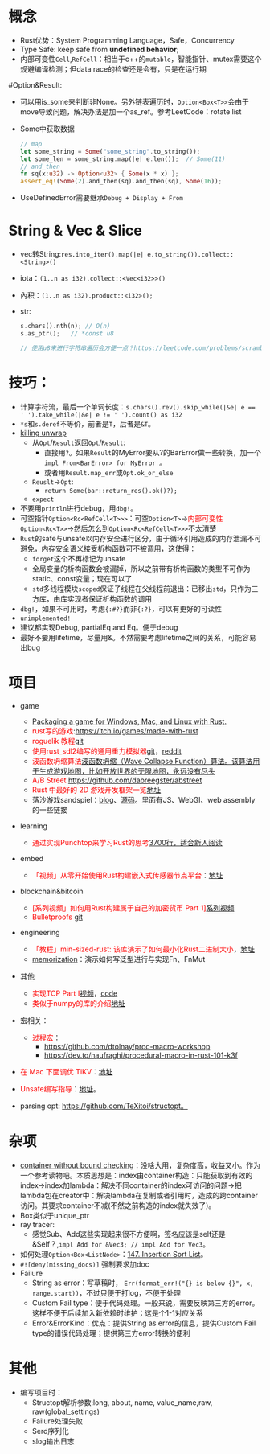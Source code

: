 # 概念

* Rust优势：System Programming Language，Safe，Concurrency
* Type Safe: keep safe from **undefined behavior**;
* 内部可变性`Cell`,`RefCell`：相当于c++的`mutable`，智能指针、mutex需要这个规避编译检测；但data race的检查还是会有，只是在运行期



#Option&Result:

* 可以用is_some来判断非None。另外链表遍历时，`Option<Box<T>>`会由于move导致问题，解决办法是加一个as_ref。参考LeetCode：rotate list

* Some中获取数据

  ~~~rust
  // map
  let some_string = Some("some_string".to_string());
  let some_len = some_string.map(|e| e.len());	// Some(11)
  // and_then
  fn sq(x:u32) -> Option<u32> { Some(x * x) };
  assert_eq!(Some(2).and_then(sq).and_then(sq), Some(16));
  ~~~

* UseDefinedError需要继承`Debug + Display + From`



# String & Vec & Slice

* vec转String:`res.into_iter().map(|e| e.to_string()).collect::<String>()`

* iota：`(1..n as i32).collect::<Vec<i32>>()`

* 內积：`(1..n as i32).product::<i32>();`

* str: 

  ```rust
  s.chars().nth(n);	// O(n)
  s.as_ptr();	// *const u8
  
  // 使用u8来进行字符串遍历会方便一点？https://leetcode.com/problems/scramble-string/submissions/
  ```

  



# 技巧：

* 计算字符流，最后一个单词长度：`s.chars().rev().skip_while(|&e| e == ' ').take_while(|&e| e != ' ').count() as i32`
* `*s`和`s.deref`不等价，前者是`T`，后者是`&T`。
* [killing unwrap](https://dmerej.info/blog/post/killing-unwrap/)
  * 从`Opt`/`Result`返回`Opt`/`Result`:
    * 直接用`?`。如果`Result`的MyError要从?的BarError做一些转换，加一个`impl From<BarError> for MyError `。
    * 或者用`Result.map_err`或`Opt.ok_or_else`
  * `Reuslt`->`Opt`:
    * `return Some(bar::return_res().ok()?);`
  * `expect`
* 不要用`println`进行debug，用`dbg!`。
* 可空指针`Option<Rc<RefCell<T>>>`：可空`Option<T>`-><font color=red>内部可变性</font>`Option<Rc<T>>`->然后怎么到`Option<Rc<RefCell<T>>>`不太清楚
* `Rust`的safe与unsafe以内存安全进行区分，由于循环引用造成的内存泄漏不可避免，内存安全语义接受析构函数可不被调用，这使得：
  * `forget`这个不再标记为unsafe
  * 全局变量的析构函数会被漏掉，所以之前带有析构函数的类型不可作为static、const变量；现在可以了
  * `std`多线程模块`scoped`保证子线程在父线程前退出：已移出`std`，只作为三方库，由库实现者保证析构函数的调用
* `dbg!`，如果不可用时，考虑`{:#?}`而非`{:?}`，可以有更好的可读性
* `unimplemented!`
* 建议都实现Debug, partialEq and Eq。便于debug
* 最好不要用lifetime，尽量用&。不然需要考虑lifetime之间的关系，可能容易出bug



# 项目

* game

  * [Packaging a game for Windows, Mac, and Linux with Rust.](https://agmprojects.com/blog/packaging-a-game-for-windows-mac-and-linux-with-rust)
  * <font color=red> rust写的游戏</font>:https://itch.io/games/made-with-rust
  * <font color=red>roguelik 教程</font>[git](https://aimlesslygoingforward.com/blog/2019/02/09/writing-a-rust-roguelike-for-the-desktop-and-the-web/)
  * <font color=red>使用rust_sdl2编写的通用重力模拟器</font>[git](https://github.com/bcamp1/Gravisim)，[reddit](https://www.reddit.com/r/rust/comments/atdkeg/ive_been_making_a_gravity_simulator_using/)
  * <font color=red>波函数坍缩算法</font>[波函数坍缩（Wave Collapse Function）算法。该算法用于生成游戏地图，比如开放世界的无限地图，永远没有尽头](https://gridbugs.org/wave-function-collapse/)
  * <font color=red>A/B Street</font> https://github.com/dabreegster/abstreet
  * <font color=red>Rust 中最好的 2D 游戏开发框架一览</font>[地址](https://wiki.alopex.li/AGuideToRustGameFrameworks2019)
  * 落沙游戏sandspiel：[blog](https://maxbittker.com/making-sandspiel)、[源码](https://github.com/MaxBittker/sandspiel)。里面有JS、WebGl、web assembly的一些链接
* learning

  * <font color=red>通过实现Punchtop来学习Rust的思考</font>[3700行，适合新人阅读](https://hyperbo.la/w/reflections-on-learning-rust/)
* embed

  * <font color=red>「视频」从零开始使用Rust构建嵌入式传感器节点平台</font>：[地址](https://www.youtube.com/watch?v=S0VI70nY6Vo)
* blockchain&bitcoin

  * <font color=red>[系列视频」如何用Rust构建属于自己的加密货币 Part 1]</font>[系列视频](https://www.youtube.com/watch?v=vJdT05zl6jk&list=PLwnSaD6BDfXL0RiKT_5nOIdxTxZWpPtAv&index=2&t=0s)
  * <font color=red>Bulletproofs</font> [git](https://github.com/dalek-cryptography/bulletproofs)
* engineering
  * <font color=red>「教程」min-sized-rust: 该库演示了如何最小化Rust二进制大小</font>，[地址](https://github.com/johnthagen/min-sized-rust)
  * [memorization](https://medium.com/swlh/on-memoization-291fd1dd924)：演示如何写泛型进行与实现Fn、FnMut
* 其他

  * <font color=red>实现TCP Part I</font>[视频](https://www.youtube.com/watch?v=bzja9fQWzdA)，[code](https://github.com/jonhoo/rust-tcp)
  * <font color=red> 类似于numpy的库的介绍</font>[地址](https://www.lpalmieri.com/posts/2019-02-23-scientific-computing-a-rust-adventure-part-0-vectors/)
* 宏相关：
  * <font color=red>过程宏</font>：
    * https://github.com/dtolnay/proc-macro-workshop
    * https://dev.to/naufraghi/procedural-macro-in-rust-101-k3f
* <font color=red>在 Mac 下面调优 TiKV</font>：[地址](https://www.jianshu.com/p/a80010878def)
* <font color=red>Unsafe编写指导</font>：[地址](https://rust-lang.github.io/unsafe-code-guidelines/)。
* parsing opt: https://github.com/TeXitoi/structopt。



# 杂项

* [container without bound checking](https://fullyfaithful.eu/bounds-check-elision-rust/)：没啥大用，复杂度高，收益又小。作为一个参考读物吧。本质思想是：index由container构造：只能获取到有效的index->index加lambda：解决不同container的index可访问的问题->把lambda包在creator中：解决lambda在复制或者引用时，造成的跨container访问。其要求container不减(不然之前构造的index就失效了)。
* Box类似于unique_ptr
* ray tracer:
  * 感觉Sub、Add这些实现起来很不方便啊，签名应该是self还是&Self？,`impl Add for &Vec3; // impl Add for Vec3`。
* 如何处理`Option<Box<ListNode>`：[147. Insertion Sort List](https://leetcode.com/problems/insertion-sort-list/)。
* `#![deny(missing_docs)]` 强制要求加doc
* Failure
  * String as error：写草稿时， `Err(format_err!("{} is below {}", x, range.start))`，不过只便于打log，不便于处理
  * Custom Fail type：便于代码处理。一般来说，需要反映第三方的error。这样不便于后续加入新依赖时维护；这是个1-1对应关系
  * Error&ErrorKind：优点：提供String as error的信息，提供Custom Fail type的错误代码处理；提供第三方error转换的便利



# 其他

* 编写项目时：
  * Structopt解析参数:long, about, name, value_name,raw, raw(global_settings)
  * Failure处理失败
  * Serd序列化
  * slog输出日志